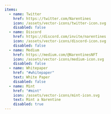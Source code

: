 ```yaml
---
items:
  - name: Twitter
    href: https://twitter.com/Narentines
    icon: /assets/vector-icons/twitter-icon.svg
    disabled: false
  - name: Discord
    href: https://discord.com/invite/narentines
    icon: /assets/vector-icons/discord-icon.svg
    disabled: false
  - name: Medium
    href: https://medium.com/@NarentinesNFT
    icon: /assets/vector-icons/medium-icon.svg
    disabled: false
  - name: Whitepaper
    href: "#whitepaper"
    text: White Paper
    disabled: false
  - name: Mint
    href: "#mint"
    icon: /assets/vector-icons/mint-icon.svg
    text: Mint a Narentine
    disabled: true
---
```

